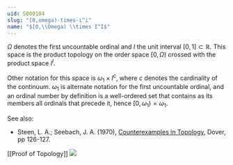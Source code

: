 ```yaml
---
uid: S000104
slug: "[0,omega)-times-i^i"
name: "$[0,\\Omega) \\times I^I$"
---
```

$\Omega$ denotes the first uncountable ordinal and $I$ the unit interval $[0,1] \subset \mathbb{R}$. This space is the product topology on the order space $[0, \Omega)$ crossed with the product space $I^I$.

Other notation for this space is $\omega_1\times I^{c}$, where $c$ denotes the cardinality of the continuum.  $\omega_1$ is alternate notation for the first uncountable ordinal, and an ordinal number by definition is a well-ordered set that contains as its members all ordinals that precede it, hence $[0,\omega_1)=\omega_1$.

See also:

* Steen, L. A.; Seebach, J. A. (1970), [Counterexamples in Topology](http://books.google.com/books/about/Counterexamples_in_Topology.html?id=DkEuGkOtSrUC), Dover, pp 126-127.

[[Proof of Topology]]
<img src="http://upload.wikimedia.org/wikipedia/en/a/a6/Ita_Apr_6_2014_2355Z.jpg">

